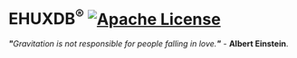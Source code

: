 # EHUXDB<sup>®</sup> [![Apache License](https://img.shields.io/badge/license-Apache-blue.svg)](https://github.com/EHUXDB/EHUXDB/blob/master/LICENSE)
<i><b>"</b>Gravitation is not responsible for people falling in love.<b>"</b></i> - <b>Albert Einstein</b>.
